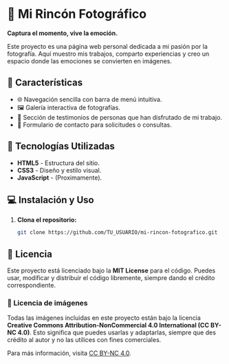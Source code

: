 # 📸 Mi Rincón Fotográfico

**Captura el momento, vive la emoción.**

Este proyecto es una página web personal dedicada a mi pasión por la fotografía. Aquí muestro mis trabajos, comparto experiencias y creo un espacio donde las emociones se convierten en imágenes.

## 🚀 Características

- 🌐 Navegación sencilla con barra de menú intuitiva.
- 🖼️ Galería interactiva de fotografías.
- 📖 Sección de testimonios de personas que han disfrutado de mi trabajo.
- 📩 Formulario de contacto para solicitudes o consultas.

## 🔧 Tecnologías Utilizadas

- **HTML5** - Estructura del sitio.
- **CSS3** - Diseño y estilo visual.
- **JavaScript** - (Proximamente).

## 💻 Instalación y Uso

1. **Clona el repositorio:**
   ```bash
   git clone https://github.com/TU_USUARIO/mi-rincon-fotografico.git

## 📜 Licencia

Este proyecto está licenciado bajo la **MIT License** para el código. Puedes usar, modificar y distribuir el código libremente, siempre dando el crédito correspondiente.

### 📸 Licencia de imágenes

Todas las imágenes incluidas en este proyecto están bajo la licencia **Creative Commons Attribution-NonCommercial 4.0 International (CC BY-NC 4.0)**. Esto significa que puedes usarlas y adaptarlas, siempre que des crédito al autor y no las utilices con fines comerciales.

Para más información, visita [CC BY-NC 4.0](https://creativecommons.org/licenses/by-nc/4.0/).
